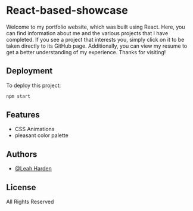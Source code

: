 # React-based-showcase

Welcome to my portfolio website, which was built using React. Here, you can find information about me and the various projects that I have completed. If you see a project that interests you, simply click on it to be taken directly to its GitHub page. Additionally, you can view my resume to get a better understanding of my experience. Thanks for visiting!


## Deployment

To deploy this project:

```bash
npm start
```

## Features

- CSS Animations
- pleasant color palette



## Authors

- [@Leah Harden](https://github.com/Leah-Harden)


## License

All Rights Reserved 
